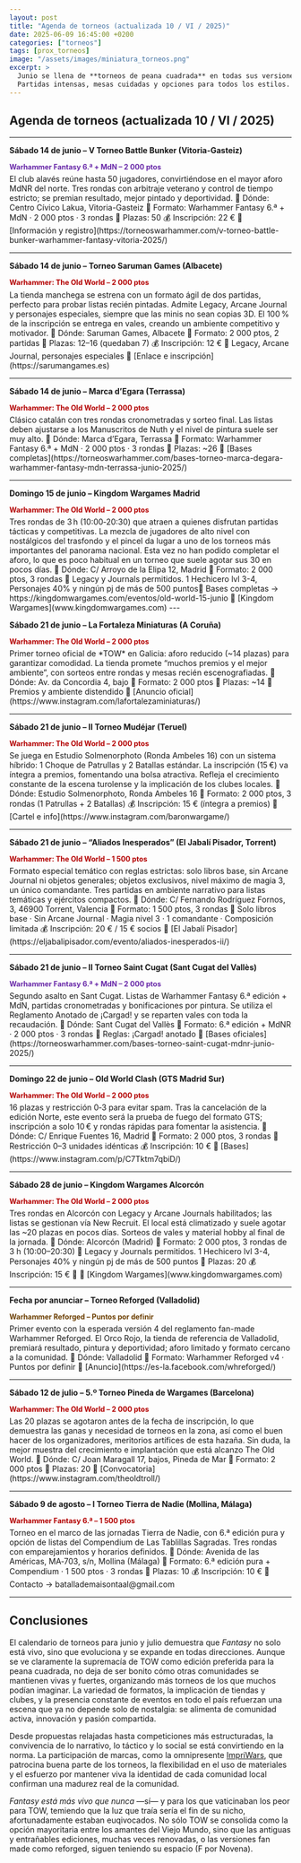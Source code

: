 ```yaml
---
layout: post
title: "Agenda de torneos (actualizada 10 / VI / 2025)"
date: 2025-06-09 16:45:00 +0200
categories: ["torneos"]
tags: [prox_torneos]
image: "/assets/images/miniatura_torneos.png"
excerpt: >
  Junio se llena de **torneos de peana cuadrada** en todas sus versiones. Once convocatorias por toda España en los dos fines de semana que quedan del mes. Y, aunque predomina **The Old World**, no faltan eventos para los clásicos de **Sexta Edición** o para **Reforged**, que estrena la 4.ª edición en El Orco Rojo de Valladolid.
  Partidas intensas, mesas cuidadas y opciones para todos los estilos. Revisa el calendario y no te quedes sin plaza.
---
```

## Agenda de torneos (actualizada 10 / VI / 2025)
---

**Sábado 14 de junio – V Torneo Battle Bunker (Vitoria-Gasteiz)**
<p style="margin:0.15em 0 0.4em; color:#6828a8; font-weight:bold; font-size:0.9em;">
  Warhammer Fantasy 6.ª + MdN – 2 000 ptos
</p>
El club alavés reúne hasta 50 jugadores, convirtiéndose en el mayor aforo MdNR del norte.
Tres rondas con arbitraje veterano y control de tiempo estricto; se premian resultado, mejor pintado y deportividad.
📍 Dónde: Centro Cívico Lakua, Vitoria-Gasteiz
🎯 Formato: Warhammer Fantasy 6.ª + MdN · 2 000 ptos · 3 rondas
👥 Plazas: 50
💰 Inscripción: 22 €
🔗 [Información y registro](https://torneoswarhammer.com/v-torneo-battle-bunker-warhammer-fantasy-vitoria-2025/)

---

**Sábado 14 de junio – Torneo Saruman Games (Albacete)**
<p style="margin:0.15em 0 0.4em; color:#b30000; font-weight:bold; font-size:0.9em;">
  Warhammer: The Old World – 2 000 ptos
</p>
La tienda manchega se estrena con un formato ágil de dos partidas, perfecto para probar listas recién pintadas.
Admite Legacy, Arcane Journal y personajes especiales, siempre que las minis no sean copias 3D.
El 100 % de la inscripción se entrega en vales, creando un ambiente competitivo y motivador.
📍 Dónde: Saruman Games, Albacete
🎯 Formato: 2 000 ptos, 2 partidas
👥 Plazas: 12–16 (quedaban 7)
💰 Inscripción: 12 €
📘 Legacy, Arcane Journal, personajes especiales
🔗 [Enlace e inscripción](https://sarumangames.es)

---

**Sábado 14 de junio – Marca d’Egara (Terrassa)**
<p style="margin:0.15em 0 0.4em; color:#b30000; font-weight:bold; font-size:0.9em;">
  Warhammer: The Old World – 2 000 ptos
</p>
Clásico catalán con tres rondas cronometradas y sorteo final.
Las listas deben ajustarse a los Manuscritos de Nuth y el nivel de pintura suele ser muy alto.
📍 Dónde: Marca d’Egara, Terrassa
🎯 Formato: Warhammer Fantasy 6.ª + MdN · 2 000 ptos · 3 rondas
👥 Plazas: ~26
🔗 [Bases completas](https://torneoswarhammer.com/bases-torneo-marca-degara-warhammer-fantasy-mdn-terrassa-junio-2025/)

---

**Domingo 15 de junio – Kingdom Wargames Madrid**
<p style="margin:0.15em 0 0.4em; color:#b30000; font-weight:bold; font-size:0.9em;">
  Warhammer: The Old World – 2 000 ptos
</p>
Tres rondas de 3 h (10:00‑20:30) que atraen a quienes disfrutan partidas tácticas y competitivas. La mezcla de jugadores de alto nivel con nostálgicos del trasfondo y el pincel da lugar a uno de los torneos más importantes del panorama nacional.
Esta vez no han podido completar el aforo, lo que es poco habitual en un torneo que suele agotar sus 30 en pocos días.
📍 Dónde: C/ Arroyo de la Elipa 12, Madrid
🎯 Formato: 2 000 ptos, 3 rondas
📘 Legacy y Journals permitidos. 1 Hechicero lvl 3-4, Personajes 40% y ningún pj de más de 500 puntos🔗 Bases completas → https://kingdomwargames.com/eventos/old-world-15-junio
🔗 [Kingdom Wargames](www.kingdomwargames.com)
---

**Sábado 21 de junio – La Fortaleza Miniaturas (A Coruña)**
<p style="margin:0.15em 0 0.4em; color:#b30000; font-weight:bold; font-size:0.9em;">
  Warhammer: The Old World – 2 000 ptos
</p>
Primer torneo oficial de *TOW* en Galicia: aforo reducido (~14 plazas) para garantizar comodidad.
La tienda promete “muchos premios y el mejor ambiente”, con sorteos entre rondas y mesas recién escenografiadas.
📍 Dónde: Av. da Concordia 4, bajo
🎯 Formato: 2 000 ptos
👥 Plazas: ~14
📘 Premios y ambiente distendido
🔗 [Anuncio oficial](https://www.instagram.com/lafortalezaminiaturas/)

---

**Sábado 21 de junio – II Torneo Mudéjar (Teruel)**
<p style="margin:0.15em 0 0.4em; color:#b30000; font-weight:bold; font-size:0.9em;">
  Warhammer: The Old World – 2 000 ptos
</p>
Se juega en Estudio Solmenorphoto (Ronda Ambeles 16) con un sistema híbrido: 1 Choque de Patrullas y 2 Batallas estándar.
La inscripción (15 €) va íntegra a premios, fomentando una bolsa atractiva.
Refleja el crecimiento constante de la escena turolense y la implicación de los clubes locales.
📍 Dónde: Estudio Solmenorphoto, Ronda Ambeles 16
🎯 Formato: 2 000 ptos, 3 rondas (1 Patrullas + 2 Batallas)
💰 Inscripción: 15 € (íntegra a premios)
🔗 [Cartel e info](https://www.instagram.com/baronwargame/)

---

**Sábado 21 de junio – “Aliados Inesperados” (El Jabalí Pisador, Torrent)**
<p style="margin:0.15em 0 0.4em; color:#b30000; font-weight:bold; font-size:0.9em;">
  Warhammer: The Old World – 1 500 ptos
</p>
Formato especial temático con reglas estrictas: solo libros base, sin Arcane Journal ni objetos generales; objetos exclusivos, nivel máximo de magia 3, un único comandante.
Tres partidas en ambiente narrativo para listas temáticas y ejércitos compactos.
📍 Dónde: C/ Fernando Rodríguez Fornos, 3, 46900 Torrent, Valencia
🎯 Formato: 1 500 ptos, 3 rondas
📘 Solo libros base · Sin Arcane Journal · Magia nivel 3 · 1 comandante · Composición limitada
💰 Inscripción: 20 € / 15 € socios
📧 [El Jabalí Pisador](https://eljabalipisador.com/evento/aliados-inesperados-ii/)

---

**Sábado 21 de junio – II Torneo Saint Cugat (Sant Cugat del Vallès)**
<p style="margin:0.15em 0 0.4em; color:#6828a8; font-weight:bold; font-size:0.9em;">
  Warhammer Fantasy 6.ª + MdN – 2 000 ptos
</p>
Segundo asalto en Sant Cugat. Listas de Warhammer Fantasy 6.ª edición + MdN, partidas cronometradas y bonificaciones por pintura.
Se utiliza el Reglamento Anotado de ¡Cargad! y se reparten vales con toda la recaudación.
📍 Dónde: Sant Cugat del Vallès
🎯 Formato: 6.ª edición + MdNR · 2 000 ptos · 3 rondas
📘 Reglas: ¡Cargad! anotado
🔗 [Bases oficiales](https://torneoswarhammer.com/bases-torneo-saint-cugat-mdnr-junio-2025/)

---

**Domingo 22 de junio – Old World Clash (GTS Madrid Sur)**
<p style="margin:0.15em 0 0.4em; color:#b30000; font-weight:bold; font-size:0.9em;">
  Warhammer: The Old World – 2 000 ptos
</p>
16 plazas y restricción 0‑3 para evitar spam.
Tras la cancelación de la edición Norte, este evento será la prueba de fuego del formato GTS; inscripción a solo 10 € y rondas rápidas para fomentar la asistencia.
📍 Dónde: C/ Enrique Fuentes 16, Madrid
🎯 Formato: 2 000 ptos, 3 rondas
📘 Restricción 0–3 unidades idénticas
💰 Inscripción: 10 €
🔗 [Bases](https://www.instagram.com/p/C7Tktm7qbiD/)

---

**Sábado 28 de junio – Kingdom Wargames Alcorcón**
<p style="margin:0.15em 0 0.4em; color:#b30000; font-weight:bold; font-size:0.9em;">
  Warhammer: The Old World – 2 000 ptos
</p>
Tres rondas en Alcorcón con Legacy y Arcane Journals habilitados; las listas se gestionan vía New Recruit.
El local está climatizado y suele agotar las ~20 plazas en pocos días. Sorteos de vales y material hobby al final de la jornada.
📍 Dónde: Alcorcón (Madrid)
🎯 Formato: 2 000 ptos, 3 rondas de 3 h (10:00–20:30)
📘 Legacy y Journals permitidos. 1 Hechicero lvl 3-4, Personajes 40% y ningún pj de más de 500 puntos
👥 Plazas: 20
💰 Inscripción: 15 €
🔗 🔗 [Kingdom Wargames](www.kingdomwargames.com)

---

**Fecha por anunciar – Torneo Reforged (Valladolid)**
<p style="margin:0.15em 0 0.4em; color:#6b3e00; font-weight:bold; font-size:0.9em;">
  Warhammer Reforged – Puntos por definir
</p>
Primer evento con la esperada versión 4 del reglamento fan-made Warhammer Reforged.
El Orco Rojo, la tienda de referencia de Valladolid, premiará resultado, pintura y deportividad; aforo limitado y formato cercano a la comunidad.
📍 Dónde: Valladolid
🎯 Formato: Warhammer Reforged v4 · Puntos por definir
🔗 [Anuncio](https://es-la.facebook.com/whreforged/)

---

**Sábado 12 de julio – 5.º Torneo Pineda de Wargames (Barcelona)**
<p style="margin:0.15em 0 0.4em; color:#b30000; font-weight:bold; font-size:0.9em;">
  Warhammer: The Old World – 2 000 ptos
</p>
Las 20 plazas se agotaron antes de la fecha de inscripción, lo que demuestra las ganas y necesidad de torneos en la zona, así como el buen hacer de los organizadores, meritorios artífices de esta hazaña. Sin duda, la mejor muestra del crecimiento e implantación que está alcanzo The Old World.
📍 Dónde: C/ Joan Maragall 17, bajos, Pineda de Mar
🎯 Formato: 2 000 ptos
👥 Plazas: 20
🔗 [Convocatoria](https://www.instagram.com/theoldtroll/)

---

**Sábado 9 de agosto – I Torneo Tierra de Nadie (Mollina, Málaga)**
<p style="margin:0.15em 0 0.4em; color:#b30000; font-weight:bold; font-size:0.9em;">
  Warhammer Fantasy 6.ª – 1 500 ptos
</p>
Torneo en el marco de las jornadas Tierra de Nadie, con 6.ª edición pura y opción de listas del Compendium de Las Tablillas Sagradas.
Tres rondas con emparejamientos y horarios definidos.
📍 Dónde: Avenida de las Américas, MA‑703, s/n, Mollina (Málaga)
🎯 Formato: 6.ª edición pura + Compendium · 1 500 ptos · 3 rondas
👥 Plazas: 10
💰 Inscripción: 10 €
📧 Contacto → batallademaisontaal@gmail.com

---

## Conclusiones

El calendario de torneos para junio y julio demuestra que *Fantasy* no solo está vivo, sino que evoluciona y se expande en todas direcciones. Aunque se ve claramente la supremacía de TOW como edición preferida para la peana cuadrada, no deja de ser bonito cómo otras comunidades se mantienen vivas y fuertes, organizando más torneos de los que muchos podían imaginar. La variedad de formatos, la implicación de tiendas y clubes, y la presencia constante de eventos en todo el país refuerzan una escena que ya no depende solo de nostalgia: se alimenta de comunidad activa, innovación y pasión compartida.

Desde propuestas relajadas hasta competiciones más estructuradas, la convivencia de lo narrativo, lo táctico y lo social se está convirtiendo en la norma. La participación de marcas, como la omnipresente [ImpriWars](https://impriwars.com), que patrocina buena parte de los torneos, la flexibilidad en el uso de materiales y el esfuerzo por mantener viva la identidad de cada comunidad local confirman una madurez real de la comunidad.

*Fantasy está más vivo que nunca* —sí— y para los que vaticinaban los peor para TOW, temiendo que la luz que traía sería el fin de su nicho, afortunadamente estaban euqivocados. No sólo TOW se consolida como la opción mayoritaria entre los amantes del Viejo Mundo, sino que las antiguas y entrañables ediciones, muchas veces renovadas, o las versiones fan made como reforged, siguen teniendo su espacio (F por Novena).
